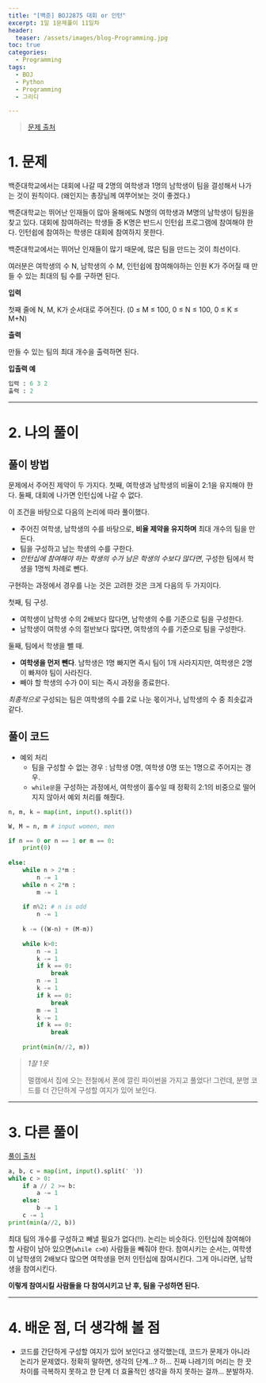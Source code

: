 ```yaml
---
title: "[백준] BOJ2875 대회 or 인턴"
excerpt: 1일 1문제풀이 11일차
header:
  teaser: /assets/images/blog-Programming.jpg
toc: true
categories:
  - Programming
tags:
  - BOJ
  - Python
  - Programming
  - 그리디

---
```






> [문제 출처](https://www.acmicpc.net/problem/2875)



# 1. 문제



백준대학교에서는 대회에 나갈 때 2명의 여학생과 1명의 남학생이 팀을 결성해서 나가는 것이 원칙이다. (왜인지는 총장님께 여쭈어보는 것이 좋겠다.)

백준대학교는 뛰어난 인재들이 많아 올해에도 N명의 여학생과 M명의 남학생이 팀원을 찾고 있다. 대회에 참여하려는 학생들 중 K명은 반드시 인턴쉽 프로그램에 참여해야 한다. 인턴쉽에 참여하는 학생은 대회에 참여하지 못한다.

백준대학교에서는 뛰어난 인재들이 많기 때문에, 많은 팀을 만드는 것이 최선이다.

여러분은 여학생의 수 N, 남학생의 수 M, 인턴쉽에 참여해야하는 인원 K가 주어질 때 만들 수 있는 최대의 팀 수를 구하면 된다.



**입력**

첫째 줄에 N, M, K가 순서대로 주어진다. (0 ≤ M ≤ 100, 0 ≤ N ≤ 100, 0 ≤ K ≤ M+N)

**출력**

만들 수 있는 팀의 최대 개수을 출력하면 된다.



**입출력 예**

```python
입력 : 6 3 2
출력 : 2
```



---



# 2. 나의 풀이 



## 풀이 방법



 문제에서 주어진 제약이 두 가지다. 첫째, 여학생과 남학생의 비율이 2:1을 유지해야 한다. 둘째, 대회에 나가면 인턴십에 나갈 수 없다.

 이 조건을 바탕으로 다음의 논리에 따라 풀이했다.

* 주어진 여학생, 남학생의 수를 바탕으로, **비율 제약을 유지하며** 최대 개수의 팀을 만든다.
* 팀을 구성하고 남는 학생의 수를 구한다.
* *인턴십에 참여해야 하는 학생의 수가 남은 학생의 수보다 많다면*, 구성한 팀에서 학생을 1명씩 차례로 뺀다.

 

 구현하는 과정에서 경우를 나눈 것은 고려한 것은 크게 다음의 두 가지이다.

 첫째, 팀 구성.

* 여학생이 남학생 수의 2배보다 많다면, 남학생의 수를 기준으로 팀을 구성한다.
* 남학생이 여학생 수의 절반보다 많다면, 여학생의 수를 기준으로 팀을 구성한다.

둘째, 팀에서 학생을 뺄 때.

* **여학생을 먼저 뺀다**. 남학생은 1명 빠지면 즉시 팀이 1개 사라지지만, 여학생은 2명이 빠져야 팀이 사라진다.
* 빼야 할 학생의 수가 0이 되는 즉시 과정을 종료한다.



 *최종적으로* 구성되는 팀은 여학생의 수를 2로 나눈 몫이거나, 남학생의 수 중 최솟값과 같다.

 

## 풀이 코드

* 예외 처리
  * 팀을 구성할 수 없는 경우 : 남학생 0명, 여학생 0명 또는 1명으로 주어지는 경우.
  * `while문`을 구성하는 과정에서, 여학생이 홀수일 때 정확히 2:1의 비중으로 떨어지지 않아서 예외 처리를 해줬다.

```python
n, m, k = map(int, input().split())

W, M = n, m # input women, men

if n == 0 or n == 1 or m == 0:
	print(0)
	
else:
	while n > 2*m :
		n -= 1
	while n < 2*m :
		m -= 1
	
	if n%2: # n is odd
	    n -= 1
	
	k -= ((W-n) + (M-m))
	
	while k>0:
		n -= 1
		k -= 1
		if k == 0:
			break
		n -= 1
		k -= 1
		if k == 0:
			break
		m -= 1
		k -= 1
		if k == 0:
			break
			
	print(min(n//2, m))
```

> *1잘 1못*
>
>  멀캠에서 집에 오는 전철에서 폰에 깔린 파이썬을 가지고 풀었다! 그런데, 분명 코드를 더 간단하게 구성할 여지가 있어 보인다.



---



# 3. 다른 풀이



[풀이 출처](https://www.acmicpc.net/source/17489318)

```python
a, b, c = map(int, input().split(' '))
while c > 0:
    if a // 2 >= b:
        a -= 1
    else:
        b -= 1
    c -= 1
print(min(a//2, b))
```

 최대 팀의 개수를 구성하고 빼낼 필요가 없다(!!). 논리는 비슷하다.  인턴십에 참여해야 할 사람이 남아 있으면(`while c>0`) 사람들을 빼줘야 한다. 참여시키는 순서는, 여학생이 남학생의 2배보다 많으면 여학생을 먼저 인턴십에 참여시킨다. 그게 아니라면, 남학생을 참여시킨다.



 **이렇게 참여시킬 사람들을 다 참여시키고 난 후, 팀을 구성하면 된다.**



---

# 4. 배운 점, 더 생각해 볼 점



*  코드를 간단하게 구성할 여지가 있어 보인다고 생각했는데, 코드가 문제가 아니라 논리가 문제였다. 정확히 말하면, 생각의 단계...? 하... 진짜 나레기의 머리는 한 끗 차이를 극복하지 못하고 한 단계 더 효율적인 생각을 하지 못하는 걸까... 분발하자.